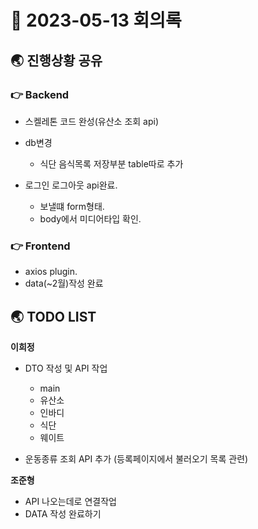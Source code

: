# 📑 2023-05-13 회의록

## 🌏 진행상황 공유

### 👉 Backend

- 스켈레톤 코드 완성(유산소 조회 api)

- db변경

  - 식단 음식목록 저장부분 table따로 추가

- 로그인 로그아웃 api완료.

  - 보낼떄 form형태.
  - body에서 미디어타입 확인.

  

### 👉 Frontend

- axios plugin.
- data(~2월)작성 완료



## 🌏 TODO LIST

**이희정**

- DTO  작성 및 API 작업

  - main
  - 유산소
  - 인바디
  - 식단
  - 웨이트

- 운동종류 조회 API 추가 (등록페이지에서 불러오기 목록 관련)

  

**조준형**

- API 나오는데로 연결작업
- DATA 작성 완료하기
